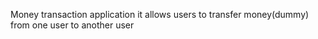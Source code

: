 Money transaction application it allows users to transfer money(dummy) from one user to another user

